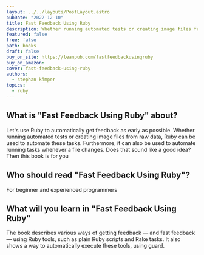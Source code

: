 ```yaml
---
layout: ../../layouts/PostLayout.astro
pubDate: "2022-12-10"
title: Fast Feedback Using Ruby
description: Whether running automated tests or creating image files from raw data, Ruby can be used to automate these tasks. Furthermore, it can also be used to automate running tasks whenever a file changes.
featured: false
free: false
path: books
draft: false
buy_on_site: https://leanpub.com/fastfeedbackusingruby
buy_on_amazon:
cover: fast-feedback-using-ruby
authors:
  - stephan kämper
topics:
  - ruby
---
```



## What is "Fast Feedback Using Ruby" about?
Let's use Ruby to automatically get feedback as early as possible. Whether running automated tests or creating image files from raw data, Ruby can be used to automate these tasks. Furthermore, it can also be used to automate running tasks whenever a file changes. Does that sound like a good idea? Then this book is for you

## Who should read "Fast Feedback Using Ruby"?
For beginner and experienced programmers

## What will you learn in "Fast Feedback Using Ruby"
The book describes various ways of getting feedback — and fast feedback — using Ruby tools, such as plain Ruby scripts and Rake tasks. It also shows a way to automatically execute these tools, using guard.

